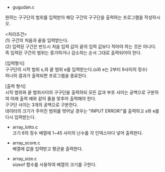 
- gugudan.c

원하는 구구단의 범위를 입력받아 해당 구간의 구구단을 출력하는 프로그램을 작성하시오.<br>

<처리조건><br>
(1) 구간의 처음과 끝을 입력받는다. <br>
(2) 입력된 구간은 반드시 처음 입력 값이 끝의 입력 값보다 작아야 하는 것은 아니다.<br>
    즉 입력된 구간의 범위는 증가하거나 감소하는 순서 그대로 출력되어야 한다.<br>

[입력형식]<br>
구구단의 시작 범위 s,와 끝 범위 e를 입력받는다.(s와 e는 2부터 9사이의 정수) <br>
하나의 결과가 출력되면 프로그램을 종료한다.<br>

[출력 형식]<br>
시작 범위와 끝 범위사이의 구구단을 출력하되 모든 값과 부호 사이는 공백으로 구분하여 아래 출력 예와 같이 줄을 맞추어 출력해야 한다.<br>
구구단 사이는 3개의 공백으로 구분한다. <br>
데이터의 크기가 주어진 범위를 벗어날 경우는 "INPUT ERROR!"를 출력하고 s와 e를 다시 입력받는다.<br>


- array_lotto.c<br>
크기 6의 정수 배열에 1~45 사이의 난수를 각 인덱스마다 넣어 출력한다.

- array_score.c<br>
배열에 값을 입력받고 평균을 출력한다.

- array_size.c<br>
sizeof 함수를 사용하여 배열의 크기를 구한다.

